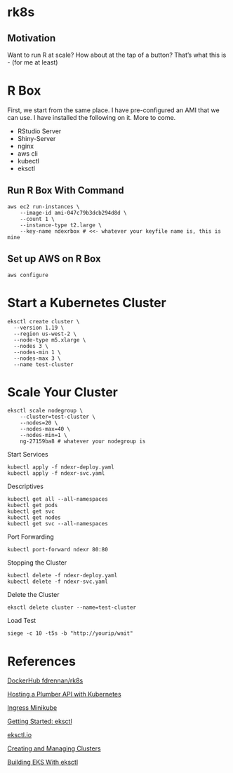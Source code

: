 
<!-- README.md is generated from README.Rmd. Please edit that file -->

# rk8s

## Motivation

Want to run R at scale? How about at the tap of a button? That’s what
this is - (for me at least)

# R Box

First, we start from the same place. I have pre-configured an AMI that
we can use. I have installed the following on it. More to come.

-   RStudio Server
-   Shiny-Server
-   nginx
-   aws cli
-   kubectl
-   eksctl

## Run R Box With Command

    aws ec2 run-instances \ 
        --image-id ami-047c79b3dcb294d8d \
        --count 1 \
        --instance-type t2.large \
        --key-name ndexrbox # <<- whatever your keyfile name is, this is mine 

## Set up AWS on R Box

    aws configure

# Start a Kubernetes Cluster

    eksctl create cluster \
      --version 1.19 \
      --region us-west-2 \
      --node-type m5.xlarge \
      --nodes 3 \
      --nodes-min 1 \
      --nodes-max 3 \
      --name test-cluster

# Scale Your Cluster

    eksctl scale nodegroup \
        --cluster=test-cluster \
        --nodes=20 \
        --nodes-max=40 \
        --nodes-min=1 \
        ng-27159ba8 # whatever your nodegroup is

Start Services

    kubectl apply -f ndexr-deploy.yaml
    kubectl apply -f ndexr-svc.yaml

Descriptives

    kubectl get all --all-namespaces
    kubectl get pods
    kubectl get svc
    kubectl get nodes
    kubectl get svc --all-namespaces

Port Forwarding

    kubectl port-forward ndexr 80:80

Stopping the Cluster

    kubectl delete -f ndexr-deploy.yaml
    kubectl delete -f ndexr-svc.yaml

Delete the Cluster

    eksctl delete cluster --name=test-cluster

Load Test

    siege -c 10 -t5s -b "http://yourip/wait"

# References

[DockerHub
fdrennan/rk8s](https://hub.docker.com/repository/docker/fdrennan/rk8s)

[Hosting a Plumber API with
Kubernetes](https://mdneuzerling.com/post/hosting-a-plumber-api-with-kubernetes/)

[Ingress
Minikube](https://kubernetes.io/docs/tasks/access-application-cluster/ingress-minikube/)

[Getting Started:
eksctl](https://docs.aws.amazon.com/eks/latest/userguide/getting-started-eksctl.html)

[eksctl.io](https://eksctl.io/)

[Creating and Managing
Clusters](https://eksctl.io/usage/creating-and-managing-clusters/)

[Building EKS With
eksctl](https://joachim8675309.medium.com/building-eks-with-eksctl-799eeb3b0efd)
